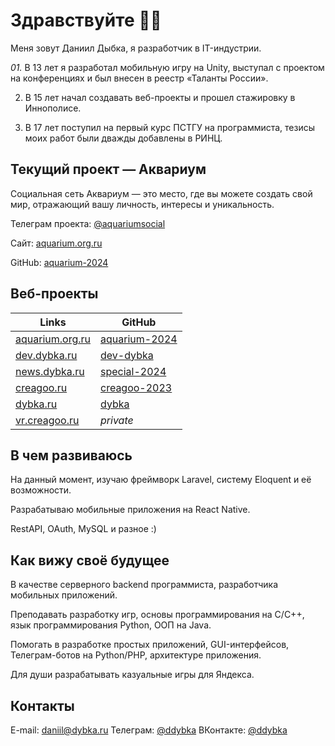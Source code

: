 # Здравствуйте 👋🏻

Меня зовут Даниил Дыбка, я разработчик в IT-индустрии.

*01.* В 13 лет я разработал мобильную игру на Unity, выступал с проектом на конференциях и был внесен в реестр «Таланты России».

02. В 15 лет начал создавать веб-проекты и прошел стажировку в Иннополисе.

03. В 17 лет поступил на первый курс ПСТГУ на программиста, тезисы моих работ были дважды добавлены в РИНЦ.

## Текущий проект — Аквариум

Социальная сеть Аквариум — это место, где вы можете создать свой мир, отражающий вашу личность, интересы и уникальность.

Телеграм проекта: [@aquariumsocial](https://aquariumsocial.t.me)

Сайт: [aquarium.org.ru](https://aquarium.org.ru)

GitHub: [aquarium-2024](https://github.com/DanyaBooba/aquarium-2024)

## Веб-проекты

|               Links                        |                    GitHub                                    |
| ------------------------------------------ | ------------------------------------------------------------ |
| [aquarium.org.ru](https://aquarium.org.ru) | [aquarium-2024](https://github.com/DanyaBooba/aquarium-2024) |
| [dev.dybka.ru](https://dev.dybka.ru)       | [dev-dybka](https://github.com/DanyaBooba/dev-dybka)         | 
| [news.dybka.ru](https://news.dybka.ru)     | [special-2024](https://github.com/DanyaBooba/special-2024)   |
| [creagoo.ru](https://creagoo.ru)           | [creagoo-2023](https://github.com/DanyaBooba/creagoo-2023)   |
| [dybka.ru](https://dybka.ru)               | [dybka](https://github.com/DanyaBooba/dybka)                 |
| [vr.creagoo.ru](https://vr.creagoo.ru)     | _private_                                                    |

## В чем развиваюсь

На данный момент, изучаю фреймворк Laravel, систему Eloquent и её возможности. 

Разрабатываю мобильные приложения на React Native.

RestAPI, OAuth, MySQL и разное :)

## Как вижу своё будущее

В качестве серверного backend программиста, разработчика мобильных приложений.

Преподавать разработку игр, основы программирования на C/C++, язык программирования Python, ООП на Java.

Помогать в разработке простых приложений, GUI-интерфейсов, Телеграм-ботов на Python/PHP, архитектуре приложения.

Для души разрабатывать казуальные игры для Яндекса.

## Контакты

E-mail: daniil@dybka.ru
Телеграм: [@ddybka](https://ddybka.t.me)
ВКонтакте: [@ddybka](https://vk.com/ddybka)
